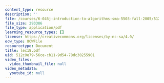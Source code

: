 ```yaml
---
content_type: resource
description: ''
file: /courses/6-046j-introduction-to-algorithms-sma-5503-fall-2005/512c0e7956cecb119d5478dc30255901_lec18.pdf
file_size: 293386
file_type: application/pdf
learning_resource_types: []
license: https://creativecommons.org/licenses/by-nc-sa/4.0/
ocw_type: OCWFile
resourcetype: Document
title: lec18.pdf
uid: 512c0e79-56ce-cb11-9d54-78dc30255901
video_files:
  video_thumbnail_file: null
video_metadata:
  youtube_id: null
---
```

